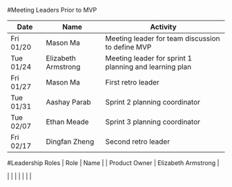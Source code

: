 #Meeting Leaders Prior to MVP

| Date      | Name               | Activity                                               |
|-----------|--------------------|--------------------------------------------------------|
| Fri 01/20 | Mason Ma           | Meeting leader for team discussion to define MVP       | 
| Tue 01/24 | Elizabeth Armstrong| Meeting leader for sprint 1 planning and learning plan | 
| Fri 01/27 | Mason Ma           | First retro leader                                     | 
| Tue 01/31 | Aashay Parab       | Sprint 2 planning coordinator                          | 
| Tue 02/07 | Ethan Meade        | Sprint 3 planning coordinator                          | 
| Fri 02/17 | Dingfan Zheng      | Second retro leader                                    |    


#Leadership Roles
| Role | Name | 
| Product Owner | Elizabeth Armstrong |

|
|
|
|
|
|
|


